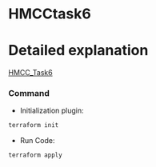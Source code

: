 # HMCCtask6

# Detailed explanation 
[HMCC_Task6](https://medium.com/@rootritesh/deploy-rds-wordpress-on-minikube-using-terraform-c5592995fdbf)

### Command
* Initialization plugin:
```bash
terraform init
```
* Run Code:
```bash
terraform apply
```

